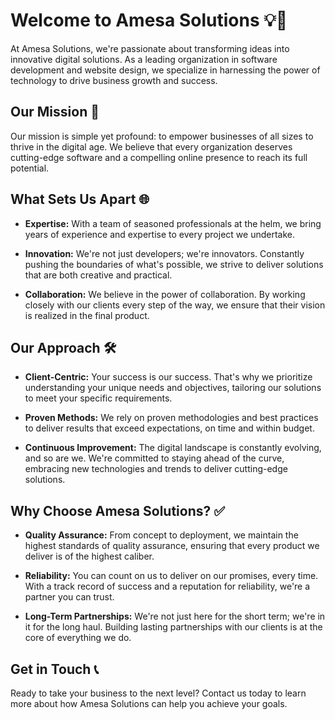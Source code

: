 # Welcome to Amesa Solutions 💡🚀

At Amesa Solutions, we're passionate about transforming ideas into innovative digital solutions. As a leading organization in software development and website design, we specialize in harnessing the power of technology to drive business growth and success.

## Our Mission 🌟

Our mission is simple yet profound: to empower businesses of all sizes to thrive in the digital age. We believe that every organization deserves cutting-edge software and a compelling online presence to reach its full potential.

## What Sets Us Apart 🌐

- **Expertise:** With a team of seasoned professionals at the helm, we bring years of experience and expertise to every project we undertake.
  
- **Innovation:** We're not just developers; we're innovators. Constantly pushing the boundaries of what's possible, we strive to deliver solutions that are both creative and practical.

- **Collaboration:** We believe in the power of collaboration. By working closely with our clients every step of the way, we ensure that their vision is realized in the final product.

## Our Approach 🛠️

- **Client-Centric:** Your success is our success. That's why we prioritize understanding your unique needs and objectives, tailoring our solutions to meet your specific requirements.

- **Proven Methods:** We rely on proven methodologies and best practices to deliver results that exceed expectations, on time and within budget.

- **Continuous Improvement:** The digital landscape is constantly evolving, and so are we. We're committed to staying ahead of the curve, embracing new technologies and trends to deliver cutting-edge solutions.

## Why Choose Amesa Solutions? ✅

- **Quality Assurance:** From concept to deployment, we maintain the highest standards of quality assurance, ensuring that every product we deliver is of the highest caliber.

- **Reliability:** You can count on us to deliver on our promises, every time. With a track record of success and a reputation for reliability, we're a partner you can trust.

- **Long-Term Partnerships:** We're not just here for the short term; we're in it for the long haul. Building lasting partnerships with our clients is at the core of everything we do.

## Get in Touch 📞

Ready to take your business to the next level? Contact us today to learn more about how Amesa Solutions can help you achieve your goals.
